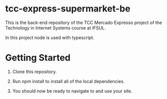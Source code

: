 # tcc-express-supermarket-be
This is the back-end repository of the TCC Mercado Expresso project of the Technology in Internet Systems course at IFSUL.

In this project node is used with typescript.

# Getting Started
1. Clone this repository.

2. Run npm install to install all of the local dependencies.

3. You should now be ready to navigate to and use your site.
